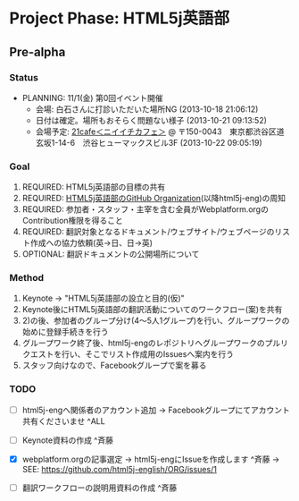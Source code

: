 # Project Phase: HTML5j英語部

## Pre-alpha

### Status

- PLANNING: 11/1(金) 第0回イベント開催 
	- 会場: 白石さんに打診いただいた場所NG (2013-10-18 21:06:12)
	- 日付は確定。場所もおそらく問題ない様子 (2013-10-21 09:13:52) 
	- 会場予定: [21cafe＜ニイイチカフェ＞](http://www.ni-ichicafe.com/) @ 〒150-0043　東京都渋谷区道玄坂1-14-6　渋谷ヒューマックスビル3F (2013-10-22 09:05:19)

### Goal

1. REQUIRED: HTML5j英語部の目標の共有
2. REQUIRED: [HTML5j英語部のGitHub Organization](https://github.com/html5j-english)(以降html5j-eng)の周知
3. REQUIRED: 参加者・スタッフ・主宰を含む全員がWebplatform.orgのContribution権限を得ること
4. REQUIRED: 翻訳対象となるドキュメント/ウェブサイト/ウェブページのリスト作成への協力依頼(英→日、日→英)
5. OPTIONAL: 翻訳ドキュメントの公開場所について

### Method

1. Keynote → "HTML5j英語部の設立と目的(仮)"
2. Keynote後にHTML5j英語部の翻訳活動についてのワークフロー(案)を共有
3. 2)の後、参加者のグループ分け(4〜5人1グループ)を行い、グループワークの始めに登録手続きを行う
4. グループワーク終了後、html5j-engのレポジトリへグループワークのプルリクエストを行い、そこでリスト作成用のIssuesへ案内を行う
5. スタッフ向けなので、Facebookグループで案を募る

### TODO

- [ ] html5j-engへ関係者のアカウント追加 → Facebookグループにてアカウント共有くださいませ ^ALL
- [ ] Keynote資料の作成 ^斉藤
- [x] webplatform.orgの記事選定 → html5j-engにIssueを作成します ^斉藤 → SEE: https://github.com/html5j-english/ORG/issues/1
- [ ] 翻訳ワークフローの説明用資料の作成 ^斉藤


